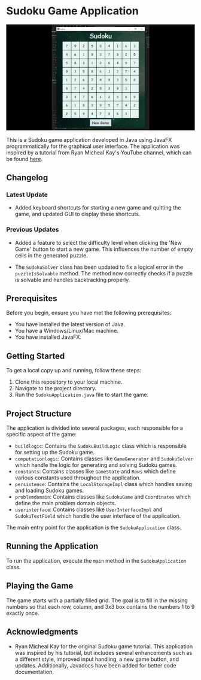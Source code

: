 # Sudoku Game Application

![Sudoku App Demo](SudokuAppDemo.gif)

This is a Sudoku game application developed in Java using JavaFX programmatically for the graphical user interface. The application was inspired by a tutorial from Ryan Micheal Kay's YouTube channel, which can be found [here](https://www.youtube.com/watch?v=JFiEYuyTgL8&t=876s).

## Changelog

### Latest Update

- Added keyboard shortcuts for starting a new game and quitting the game, and updated GUI to display these shortcuts.

### Previous Updates

- Added a feature to select the difficulty level when clicking the 'New Game' button to start a new game. This influences the number of empty cells in the generated puzzle.

- The `SudokuSolver` class has been updated to fix a logical error in the `puzzleIsSolvable` method. The method now correctly checks if a puzzle is solvable and handles backtracking properly.

## Prerequisites

Before you begin, ensure you have met the following prerequisites:

- You have installed the latest version of Java.
- You have a Windows/Linux/Mac machine.
- You have installed JavaFX.

## Getting Started

To get a local copy up and running, follow these steps:

1. Clone this repository to your local machine.
2. Navigate to the project directory.
3. Run the `SudokuApplication.java` file to start the game.

## Project Structure

The application is divided into several packages, each responsible for a specific aspect of the game:

- `buildlogic`: Contains the `SudokuBuildLogic` class which is responsible for setting up the Sudoku game.
- `computationlogic`: Contains classes like `GameGenerator` and `SudokuSolver` which handle the logic for generating and solving Sudoku games.
- `constants`: Contains classes like `GameState` and `Rows` which define various constants used throughout the application.
- `persistence`: Contains the `LocalStorageImpl` class which handles saving and loading Sudoku games.
- `problemdomain`: Contains classes like `SudokuGame` and `Coordinates` which define the main problem domain objects.
- `userinterface`: Contains classes like `UserInterfaceImpl` and `SudokuTextField` which handle the user interface of the application.

The main entry point for the application is the `SudokuApplication` class.

## Running the Application

To run the application, execute the `main` method in the `SudokuApplication` class.

## Playing the Game

The game starts with a partially filled grid. The goal is to fill in the missing numbers so that each row, column, and 3x3 box contains the numbers 1 to 9 exactly once.

## Acknowledgments

- Ryan Micheal Kay for the original Sudoku game tutorial. This application was inspired by his tutorial, but includes several enhancements such as a different style, improved input handling, a new game button, and updates. Additionally, Javadocs have been added for better code documentation.